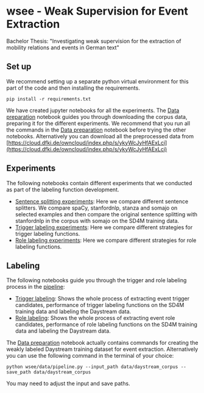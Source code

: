 # wsee - Weak Supervision for Event Extraction
Bachelor Thesis: "Investigating weak supervision for the extraction of mobility relations and events in German text"

## Set up
We recommend setting up a separate python virtual environment for this part of the code and then installing the requirements.
```shell script
pip install -r requirements.txt
```

We have created jupyter notebooks for all the experiments.
The [Data preparation](notebooks/data_preparation.ipynb) notebook guides you through downloading the corpus data, preparing it for the different experiments.
We recommend that you run all the commands in the [Data preparation](notebooks/data_preparation.ipynb) notebook before trying the other notebooks.
Alternatively you can download all the preprocessed data from [https://cloud.dfki.de/owncloud/index.php/s/ykyWcJyHfAExLci](https://cloud.dfki.de/owncloud/index.php/s/ykyWcJyHfAExLci)

## Experiments
The following notebooks contain different experiments that we conducted as part of the labeling function development.
- [Sentence splitting experiments](notebooks/ssplit_experiments.ipynb): Here we compare different sentence splitters. We compare spaCy, stanfordnlp, stanza and somajo on selected examples and then compare the original sentence splitting with stanfordnlp in the corpus with somajo on the SD4M training data.
- [Trigger labeling experiments](notebooks/trigger_experiments.ipynb): Here we compare different strategies for trigger labeling functions.
- [Role labeling experiments](notebooks/role_experiments.ipynb): Here we compare different strategies for role labeling functions.

## Labeling
The following notebooks guide you through the trigger and role labeling process in the [pipeline](wsee/data/pipeline.py):
- [Trigger labeling](notebooks/event_type.ipynb): Shows the whole process of extracting event trigger candidates, performance of trigger labeling functions on the SD4M training data and labeling the Daystream data.
- [Role labeling](notebooks/event_arg_role.ipynb): Shows the whole process of extracting event role candidates, performance of role labeling functions on the SD4M training data and labeling the Daystream data.

The [Data preparation](notebooks/data_preparation.ipynb) notebook actually contains commands for creating the weakly labeled Daystream training dataset for event extraction.
Alternatively you can use the following command in the terminal of your choice:
```
python wsee/data/pipeline.py --input_path data/daystream_corpus --save_path data/daystream_corpus
```
You may need to adjust the input and save paths.